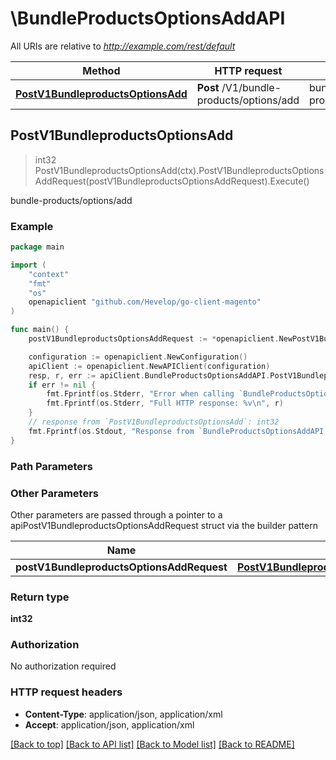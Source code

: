 # \BundleProductsOptionsAddAPI

All URIs are relative to *http://example.com/rest/default*

Method | HTTP request | Description
------------- | ------------- | -------------
[**PostV1BundleproductsOptionsAdd**](BundleProductsOptionsAddAPI.md#PostV1BundleproductsOptionsAdd) | **Post** /V1/bundle-products/options/add | bundle-products/options/add



## PostV1BundleproductsOptionsAdd

> int32 PostV1BundleproductsOptionsAdd(ctx).PostV1BundleproductsOptionsAddRequest(postV1BundleproductsOptionsAddRequest).Execute()

bundle-products/options/add



### Example

```go
package main

import (
	"context"
	"fmt"
	"os"
	openapiclient "github.com/Hevelop/go-client-magento"
)

func main() {
	postV1BundleproductsOptionsAddRequest := *openapiclient.NewPostV1BundleproductsOptionsAddRequest(*openapiclient.NewBundleDataOptionInterface()) // PostV1BundleproductsOptionsAddRequest |  (optional)

	configuration := openapiclient.NewConfiguration()
	apiClient := openapiclient.NewAPIClient(configuration)
	resp, r, err := apiClient.BundleProductsOptionsAddAPI.PostV1BundleproductsOptionsAdd(context.Background()).PostV1BundleproductsOptionsAddRequest(postV1BundleproductsOptionsAddRequest).Execute()
	if err != nil {
		fmt.Fprintf(os.Stderr, "Error when calling `BundleProductsOptionsAddAPI.PostV1BundleproductsOptionsAdd``: %v\n", err)
		fmt.Fprintf(os.Stderr, "Full HTTP response: %v\n", r)
	}
	// response from `PostV1BundleproductsOptionsAdd`: int32
	fmt.Fprintf(os.Stdout, "Response from `BundleProductsOptionsAddAPI.PostV1BundleproductsOptionsAdd`: %v\n", resp)
}
```

### Path Parameters



### Other Parameters

Other parameters are passed through a pointer to a apiPostV1BundleproductsOptionsAddRequest struct via the builder pattern


Name | Type | Description  | Notes
------------- | ------------- | ------------- | -------------
 **postV1BundleproductsOptionsAddRequest** | [**PostV1BundleproductsOptionsAddRequest**](PostV1BundleproductsOptionsAddRequest.md) |  | 

### Return type

**int32**

### Authorization

No authorization required

### HTTP request headers

- **Content-Type**: application/json, application/xml
- **Accept**: application/json, application/xml

[[Back to top]](#) [[Back to API list]](../README.md#documentation-for-api-endpoints)
[[Back to Model list]](../README.md#documentation-for-models)
[[Back to README]](../README.md)

